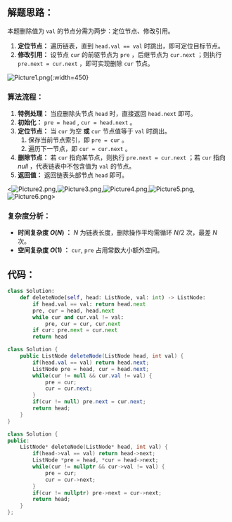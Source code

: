 ## 解题思路：

本题删除值为 `val` 的节点分需为两步：定位节点、修改引用。

1. **定位节点：** 遍历链表，直到 `head.val == val` 时跳出，即可定位目标节点。
2. **修改引用：** 设节点 `cur` 的前驱节点为 `pre` ，后继节点为 `cur.next` ；则执行 `pre.next = cur.next` ，即可实现删除 `cur` 节点。

![Picture1.png](https://pic.leetcode-cn.com/1613757478-NBOvjn-Picture1.png){:width=450}

### 算法流程：

1. **特例处理：** 当应删除头节点 `head` 时，直接返回 `head.next` 即可。
2. **初始化：** `pre = head` , `cur = head.next` 。
3. **定位节点：** 当 `cur` 为空 **或** `cur` 节点值等于 `val` 时跳出。
   1. 保存当前节点索引，即 `pre = cur` 。
   2. 遍历下一节点，即 `cur = cur.next` 。
4. **删除节点：** 若 `cur` 指向某节点，则执行 `pre.next = cur.next` ；若 `cur` 指向 $null$ ，代表链表中不包含值为 `val` 的节点。
5. **返回值：** 返回链表头部节点 `head` 即可。

<![Picture2.png](https://pic.leetcode-cn.com/1599417705-BpuWiY-Picture2.png),![Picture3.png](https://pic.leetcode-cn.com/1599417705-RNAPbt-Picture3.png),![Picture4.png](https://pic.leetcode-cn.com/1599417705-dIljCU-Picture4.png),![Picture5.png](https://pic.leetcode-cn.com/1599417705-nRNZwN-Picture5.png),![Picture6.png](https://pic.leetcode-cn.com/1599417705-XmugFY-Picture6.png)>

### 复杂度分析：

- **时间复杂度 $O(N)$ ：** $N$ 为链表长度，删除操作平均需循环 $N/2$ 次，最差 $N$ 次。
- **空间复杂度 $O(1)$ ：** `cur`, `pre` 占用常数大小额外空间。

## 代码：

```Python []
class Solution:
    def deleteNode(self, head: ListNode, val: int) -> ListNode:
        if head.val == val: return head.next
        pre, cur = head, head.next
        while cur and cur.val != val:
            pre, cur = cur, cur.next
        if cur: pre.next = cur.next
        return head
```

```Java []
class Solution {
    public ListNode deleteNode(ListNode head, int val) {
        if(head.val == val) return head.next;
        ListNode pre = head, cur = head.next;
        while(cur != null && cur.val != val) {
            pre = cur;
            cur = cur.next;
        }
        if(cur != null) pre.next = cur.next;
        return head;
    }
}
```

```C++ []
class Solution {
public:
    ListNode* deleteNode(ListNode* head, int val) {
        if(head->val == val) return head->next;
        ListNode *pre = head, *cur = head->next;
        while(cur != nullptr && cur->val != val) {
            pre = cur;
            cur = cur->next;
        }
        if(cur != nullptr) pre->next = cur->next;
        return head;
    }
};
```